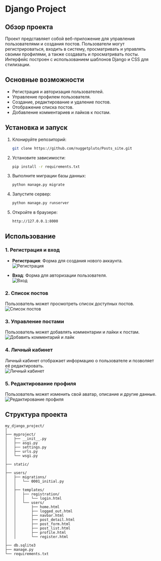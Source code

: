 
# Django Project

## Обзор проекта

Проект представляет собой веб-приложение для управления пользователями и создания постов. Пользователи могут регистрироваться, входить в систему, просматривать и управлять своими профилями, а также создавать и просматривать посты. Интерфейс построен с использованием шаблонов Django и CSS для стилизации.

## Основные возможности

- Регистрация и авторизация пользователей.
- Управление профилем пользователя.
- Создание, редактирование и удаление постов.
- Отображение списка постов.
- Добавление комментариев и лайков к постам.





## Установка и запуск

1. Клонируйте репозиторий:
   ```bash
   git clone https://github.com/nuggetpluto/Posts_site.git
   ```

2. Установите зависимости:
   ```bash
   pip install -r requirements.txt
   ```

3. Выполните миграции базы данных:
   ```bash
   python manage.py migrate
   ```

4. Запустите сервер:
   ```bash
   python manage.py runserver
   ```

5. Откройте в браузере:
   ```
   http://127.0.0.1:8000
   ```

## Использование

### 1. Регистрация и вход

- **Регистрация**: Форма для создания нового аккаунта.  
  ![Регистрация](myproject/imgs_for_readme/registration.png)

- **Вход**: Форма для авторизации пользователя.  
  ![Вход](myproject/imgs_for_readme/login.png)

### 2. Список постов

Пользователь может просмотреть список доступных постов.  
![Список постов](myproject/imgs_for_readme/post_list.png)

### 3. Управление постами

Пользователь может добавлять комментарии и лайки к постам.  
![Добавить комментарий и лайк](myproject/imgs_for_readme/add_comment_and_like_post.png)

### 4. Личный кабинет

Личный кабинет отображает информацию о пользователе и позволяет её редактировать.  
![Личный кабинет](myproject/imgs_for_readme/user_profile.png)

### 5. Редактирование профиля

Пользователь может изменить свой аватар, описание и другие данные.  
![Редактирование профиля](myproject/imgs_for_readme/edit_profile.png)

## Структура проекта
```
my_django_project/
│
├── myproject/
│   ├── __init__.py
│   ├── asgi.py
│   ├── settings.py
│   ├── urls.py
│   └── wsgi.py
│
├── static/
│
├── users/
│   ├── migrations/
│   │   └── 0001_initial.py
│   │
│   ├── templates/
│   │   ├── registration/
│   │   │   └── login.html
│   │   └── users/
│   │       ├── home.html
│   │       ├── logged_out.html
│   │       ├── navbar.html
│   │       ├── post_detail.html
│   │       ├── post_form.html
│   │       ├── post_list.html
│   │       ├── profile.html
│   │       └── register.html
│
├── db.sqlite3
├── manage.py
└── requirements.txt
```
